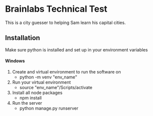 # Brainlabs Technical Test

This is a city guesser to helping Sam learn his capital cities.

## Installation

Make sure python is installed and set up in your environment variables

#### Windows
1. Create and virtual environment to run the software on
	- python -m venv "env_name"
2. Run your virtual environment
	- source "env_name"/Scripts/activate
3. Install all node packages
	- npm install
4. Run the server
	- python manage.py runserver